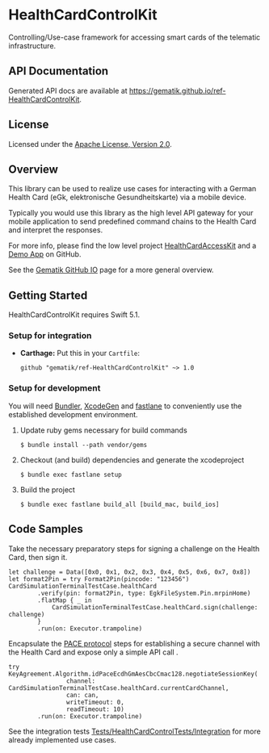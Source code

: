 # HealthCardControlKit

Controlling/Use-case framework for accessing smart cards of the telematic infrastructure.

## API Documentation

Generated API docs are available at <https://gematik.github.io/ref-HealthCardControlKit>.

## License

Licensed under the [Apache License, Version 2.0](https://www.apache.org/licenses/LICENSE-2.0).

## Overview

This library can be used to realize use cases for interacting with a German Health Card
(eGk, elektronische Gesundheitskarte) via a mobile device.

Typically you would use this library as the high level API gateway for your mobile application
to send predefined command chains to the Health Card and interpret the responses.

For more info, please find the low level project [HealthCardAccessKit](https://github.com/gematik/ref-HealthCardAccessKit)
and a [Demo App](https://github.com/gematik/ref-OpenHealthCardApp-iOS) on GitHub.

See the [Gematik GitHub IO](https://gematik.github.io/) page for a more general overview.

## Getting Started

HealthCardControlKit requires Swift 5.1.

### Setup for integration

-   **Carthage:** Put this in your `Cartfile`:

        github "gematik/ref-HealthCardControlKit" ~> 1.0

### Setup for development

You will need [Bundler](https://bundler.io/), [XcodeGen](https://github.com/yonaskolb/XcodeGen)
and [fastlane](https://fastlane.tools) to conveniently use the established development environment.

1.  Update ruby gems necessary for build commands

        $ bundle install --path vendor/gems

2.  Checkout (and build) dependencies and generate the xcodeproject

        $ bundle exec fastlane setup

3.  Build the project

        $ bundle exec fastlane build_all [build_mac, build_ios]

## Code Samples

Take the necessary preparatory steps for signing a challenge on the Health Card, then sign it.

    let challenge = Data([0x0, 0x1, 0x2, 0x3, 0x4, 0x5, 0x6, 0x7, 0x8])
    let format2Pin = try Format2Pin(pincode: "123456")
    CardSimulationTerminalTestCase.healthCard
            .verify(pin: format2Pin, type: EgkFileSystem.Pin.mrpinHome)
            .flatMap { _ in
                CardSimulationTerminalTestCase.healthCard.sign(challenge: challenge)
            }
            .run(on: Executor.trampoline)

Encapsulate the [PACE protocol](https://www.bsi.bund.de/DE/Publikationen/TechnischeRichtlinien/tr03110/index_htm.html)
steps for establishing a secure channel with the Health Card and expose only a simple API call .

    try KeyAgreement.Algorithm.idPaceEcdhGmAesCbcCmac128.negotiateSessionKey(
                    channel: CardSimulationTerminalTestCase.healthCard.currentCardChannel,
                    can: can,
                    writeTimeout: 0,
                    readTimeout: 10)
            .run(on: Executor.trampoline)

See the integration tests [Tests/HealthCardControlTests/Integration](../../Tests/HealthCardControlTests/Integration)
for more already implemented use cases.
